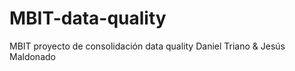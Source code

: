 # MBIT-data-quality
MBIT proyecto de consolidación data quality Daniel Triano &amp; Jesús Maldonado
